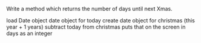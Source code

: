 Write a method which returns the number of days until next Xmas.

load Date object
date object for today
create date object for christmas (this year + 1 years)
subtract today from christmas
puts that on the screen in days as an integer